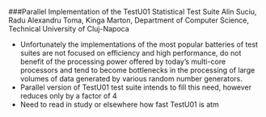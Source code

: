 ###Parallel Implementation of the TestU01 Statistical Test Suite
Alin Suciu, Radu Alexandru Toma, Kinga Marton, Department of Computer Science, Technical University of Cluj-Napoca
- Unfortunately the implementations of the most popular batteries of test suites are not focused on efficiency and high performance, do not benefit of the processing power offered by today’s multi-core processors and tend to become bottlenecks in the processing of large volumes of data generated by various random number generators.
- Parallel version of TestU01 test suite intends to fill this need, however reduces only by a factor of 4
- Need to read in study or elsewhere how fast TestU01 is atm
